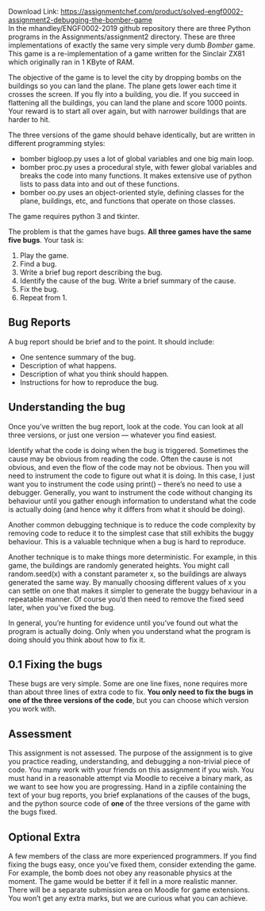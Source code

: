 Download Link: https://assignmentchef.com/product/solved-engf0002-assignment2-debugging-the-bomber-game
<br>
In the mhandley/ENGF0002-2019 github repository there are three Python programs in the Assignments/assignment2 directory. These are three implementations of exactly the same very simple very dumb <em>Bomber </em>game. This game is a re-implementation of a game written for the Sinclair ZX81 which originally ran in 1 KByte of RAM.

The objective of the game is to level the city by dropping bombs on the buildings so you can land the plane. The plane gets lower each time it crosses the screen. If you fly into a building, you die. If you succeed in flattening all the buildings, you can land the plane and score 1000 points. Your reward is to start all over again, but with narrower buildings that are harder to hit.

The three versions of the game should behave identically, but are written in different programming styles:

<ul>

 <li>bomber bigloop.py uses a lot of global variables and one big main loop.</li>

 <li>bomber proc.py uses a procedural style, with fewer global variables and breaks the code into many functions. It makes extensive use of python lists to pass data into and out of these functions.</li>

 <li>bomber oo.py uses an object-oriented style, defining classes for the plane, buildings, etc, and functions that operate on those classes.</li>

</ul>

The game requires python 3 and tkinter.

The problem is that the games have bugs. <strong>All three games have the same five bugs</strong>. Your task is:

<ol>

 <li>Play the game.</li>

 <li>Find a bug.</li>

 <li>Write a brief bug report describing the bug.</li>

 <li>Identify the cause of the bug. Write a brief summary of the cause.</li>

 <li>Fix the bug.</li>

 <li>Repeat from 1.</li>

</ol>

<h2>Bug Reports</h2>

A bug report should be brief and to the point. It should include:

<ul>

 <li>One sentence summary of the bug.</li>

 <li>Description of what happens.</li>

 <li>Description of what you think should happen.</li>

 <li>Instructions for how to reproduce the bug.</li>

</ul>

<h2>Understanding the bug</h2>

Once you’ve written the bug report, look at the code. You can look at all three versions, or just one version — whatever you find easiest.

Identify what the code is doing when the bug is triggered. Sometimes the cause may be obvious from reading the code. Often the cause is not obvious, and even the flow of the code may not be obvious. Then you will need to instrument the code to figure out what it is doing. In this case, I just want you to instrument the code using print() – there’s no need to use a debugger. Generally, you want to instrument the code without changing its behaviour until you gather enough information to understand what the code is actually doing (and hence why it differs from what it should be doing).

Another common debugging technique is to reduce the code complexity by removing code to reduce it to the simplest case that still exhibits the buggy behaviour. This is a valuable technique when a bug is hard to reproduce.

Another technique is to make things more deterministic. For example, in this game, the buildings are randomly generated heights. You might call random.seed(x) with a constant parameter x, so the buildings are always generated the same way. By manually choosing different values of x you can settle on one that makes it simpler to generate the buggy behaviour in a repeatable manner. Of course you’d then need to remove the fixed seed later, when you’ve fixed the bug.

In general, you’re hunting for evidence until you’ve found out what the program is actually doing. Only when you understand what the program is doing should you think about how to fix it.

<h2>0.1      Fixing the bugs</h2>

These bugs are very simple. Some are one line fixes, none requires more than about three lines of extra code to fix. <strong>You only need to fix the bugs in one of the three versions of the code</strong>, but you can choose which version you work with.

<h2>Assessment</h2>

This assignment is not assessed. The purpose of the assignment is to give you practice reading, understanding, and debugging a non-trivial piece of code. You many work with your friends on this assignment if you wish. You must hand in a reasonable attempt via Moodle to receive a binary mark, as we want to see how you are progressing. Hand in a zipfile containing the text of your bug reports, you brief explanations of the causes of the bugs, and the python source code of <strong>one </strong>of the three versions of the game with the bugs fixed.

<h2>Optional Extra</h2>

A few members of the class are more experienced programmers. If you find fixing the bugs easy, once you’ve fixed them, consider extending the game. For example, the bomb does not obey any reasonable physics at the moment. The game would be better if it fell in a more realistic manner. There will be a separate submission area on Moodle for game extensions. You won’t get any extra marks, but we are curious what you can achieve.